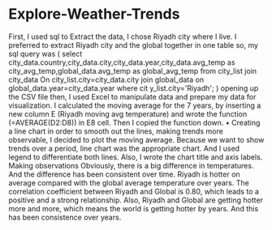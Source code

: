 # Explore-Weather-Trends
First, I used sql to Extract the data, I chose Riyadh city where I live. I preferred to extract Riyadh city and the global together in one table so, my sql query was (
select city_data.country,city_data.city,city_data.year,city_data.avg_temp as
city_avg_temp,global_data.avg_temp as global_avg_temp
from city_list
join city_data
On city_list.city=city_data.city
join global_data
on global_data.year=city_data.year
where cit
y_list.city='Riyadh'; )
opening up the CSV file then, I used Excel to manipulate data and prepare my data for visualization.
I calculated the moving average for the 7 years, by inserting a new column E (Riyadh moving avg temperature) and wrote the function (=AVERAGE(D2:D8)) in E8 cell. Then I copied the function down. • Creating a line chart
in order to smooth out the lines, making trends more observable, I decided to plot the moving average. Because we want to show trends over a period, line chart was the appropriate chart. And I used legend to differentiate both lines. Also, I wrote the chart title and axis labels.
Making observations Obviously, there is a big difference in temperatures. And the difference has been consistent over time. Riyadh is hotter on average compared with the global average temperature over years. The correlation coefficient between Riyadh and Global is 0.80, which leads to a positive and a strong relationship. Also, Riyadh and Global are getting hotter more and more, which means the world is getting hotter by years. And this has been consistence over years.
